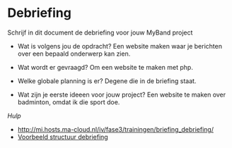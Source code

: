 # Debriefing

Schrijf in dit document de debriefing voor jouw MyBand project

* Wat is volgens jou de opdracht?
  Een website maken waar je berichten over een bepaald onderwerp kan zien.

* Wat wordt er gevraagd?
  Om een website te maken met php.

* Welke globale planning is er?
  Degene die in de briefing staat.

* Wat zijn je eerste ideeen voor jouw project?
  Een website te maken over badminton, omdat ik die sport doe.

*Hulp*
* http://mi.hosts.ma-cloud.nl/iv/fase3/trainingen/briefing_debriefing/
* [Voorbeeld structuur debriefing](http://members.quicknet.nl/p.devries1/OpzetDebriefing.pdf)
